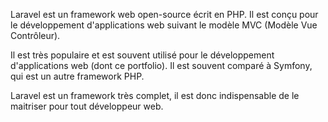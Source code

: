 Laravel est un framework web open-source écrit en PHP.
Il est conçu pour le développement d'applications web suivant le modèle MVC (Modèle Vue Contrôleur).

Il est très populaire et est souvent utilisé pour le développement d'applications web (dont ce portfolio).
Il est souvent comparé à Symfony, qui est un autre framework PHP.

Laravel est un framework très complet, il est donc indispensable de le maitriser pour tout développeur web.
           